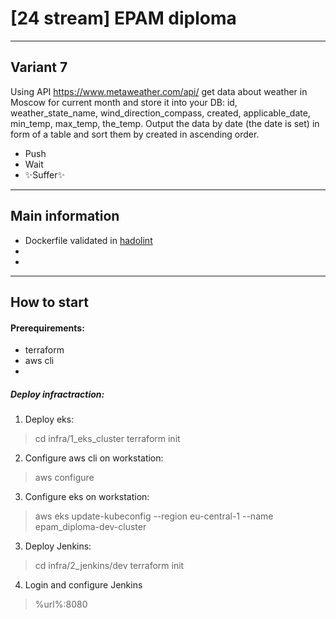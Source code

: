 #  [24 stream] EPAM diploma

---

## Variant 7
Using API https://www.metaweather.com/api/ get data about weather in Moscow for current month and store it into your DB: id, weather_state_name, wind_direction_compass, created, applicable_date, min_temp, max_temp, the_temp. Output the data by date (the date is set) in form of a table and sort them by created in ascending order.

- Push
- Wait
- ✨Suffer✨

---

## Main information

- Dockerfile validated in [hadolint](https://github.com/hadolint/hadolint)
- <info>
-  <info>

---

## How to start
#### Prerequirements:
- terraform
- aws cli
- 
##### Deploy infractraction:
1. Deploy eks:
>cd infra/1_eks_cluster
>terraform init
2. Configure aws cli on workstation:
>aws configure
3. Configure eks on workstation: 
>aws eks update-kubeconfig --region eu-central-1 --name epam_diploma-dev-cluster
3. Deploy Jenkins:
>cd infra/2_jenkins/dev
>terraform init
4. Login and configure Jenkins
>%url%:8080